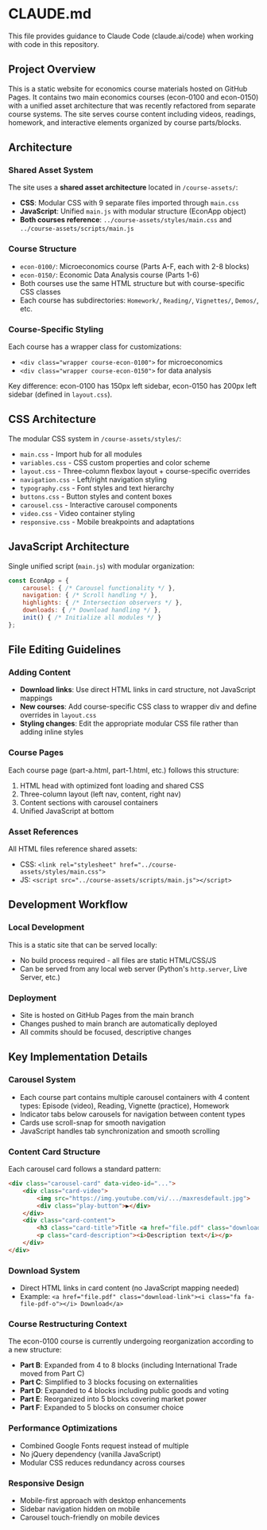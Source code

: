 # CLAUDE.md

This file provides guidance to Claude Code (claude.ai/code) when working with code in this repository.

## Project Overview

This is a static website for economics course materials hosted on GitHub Pages. It contains two main economics courses (econ-0100 and econ-0150) with a unified asset architecture that was recently refactored from separate course systems. The site serves course content including videos, readings, homework, and interactive elements organized by course parts/blocks.

## Architecture

### Shared Asset System
The site uses a **shared asset architecture** located in `/course-assets/`:
- **CSS**: Modular CSS with 9 separate files imported through `main.css`
- **JavaScript**: Unified `main.js` with modular structure (EconApp object)
- **Both courses reference**: `../course-assets/styles/main.css` and `../course-assets/scripts/main.js`

### Course Structure
- `econ-0100/`: Microeconomics course (Parts A-F, each with 2-8 blocks)
- `econ-0150/`: Economic Data Analysis course (Parts 1-6)
- Both courses use the same HTML structure but with course-specific CSS classes
- Each course has subdirectories: `Homework/`, `Reading/`, `Vignettes/`, `Demos/`, etc.

### Course-Specific Styling
Each course has a wrapper class for customizations:
- `<div class="wrapper course-econ-0100">` for microeconomics
- `<div class="wrapper course-econ-0150">` for data analysis

Key difference: econ-0100 has 150px left sidebar, econ-0150 has 200px left sidebar (defined in `layout.css`).

## CSS Architecture

The modular CSS system in `/course-assets/styles/`:
- `main.css` - Import hub for all modules
- `variables.css` - CSS custom properties and color scheme
- `layout.css` - Three-column flexbox layout + course-specific overrides
- `navigation.css` - Left/right navigation styling
- `typography.css` - Font styles and text hierarchy
- `buttons.css` - Button styles and content boxes
- `carousel.css` - Interactive carousel components
- `video.css` - Video container styling
- `responsive.css` - Mobile breakpoints and adaptations

## JavaScript Architecture

Single unified script (`main.js`) with modular organization:
```javascript
const EconApp = {
    carousel: { /* Carousel functionality */ },
    navigation: { /* Scroll handling */ },
    highlights: { /* Intersection observers */ },
    downloads: { /* Download handling */ },
    init() { /* Initialize all modules */ }
};
```

## File Editing Guidelines

### Adding Content
- **Download links**: Use direct HTML links in card structure, not JavaScript mappings
- **New courses**: Add course-specific CSS class to wrapper div and define overrides in `layout.css`
- **Styling changes**: Edit the appropriate modular CSS file rather than adding inline styles

### Course Pages
Each course page (part-a.html, part-1.html, etc.) follows this structure:
1. HTML head with optimized font loading and shared CSS
2. Three-column layout (left nav, content, right nav) 
3. Content sections with carousel containers
4. Unified JavaScript at bottom

### Asset References
All HTML files reference shared assets:
- CSS: `<link rel="stylesheet" href="../course-assets/styles/main.css">`
- JS: `<script src="../course-assets/scripts/main.js"></script>`

## Development Workflow

### Local Development
This is a static site that can be served locally:
- No build process required - all files are static HTML/CSS/JS
- Can be served from any local web server (Python's `http.server`, Live Server, etc.)

### Deployment
- Site is hosted on GitHub Pages from the main branch
- Changes pushed to main branch are automatically deployed
- All commits should be focused, descriptive changes

## Key Implementation Details

### Carousel System
- Each course part contains multiple carousel containers with 4 content types: Episode (video), Reading, Vignette (practice), Homework
- Indicator tabs below carousels for navigation between content types
- Cards use scroll-snap for smooth navigation
- JavaScript handles tab synchronization and smooth scrolling

### Content Card Structure
Each carousel card follows a standard pattern:
```html
<div class="carousel-card" data-video-id="...">
    <div class="card-video">
        <img src="https://img.youtube.com/vi/.../maxresdefault.jpg">
        <div class="play-button">▶</div>
    </div>
    <div class="card-content">
        <h3 class="card-title">Title <a href="file.pdf" class="download-link"><i class="fa fa-file-pdf-o"></i> Download</a></h3>
        <p class="card-description"><i>Description text</i></p>
    </div>
</div>
```

### Download System  
- Direct HTML links in card content (no JavaScript mapping needed)
- Example: `<a href="file.pdf" class="download-link"><i class="fa fa-file-pdf-o"></i> Download</a>`

### Course Restructuring Context
The econ-0100 course is currently undergoing reorganization according to a new structure:
- **Part B**: Expanded from 4 to 8 blocks (including International Trade moved from Part C)
- **Part C**: Simplified to 3 blocks focusing on externalities
- **Part D**: Expanded to 4 blocks including public goods and voting
- **Part E**: Reorganized into 5 blocks covering market power
- **Part F**: Expanded to 5 blocks on consumer choice

### Performance Optimizations
- Combined Google Fonts request instead of multiple
- No jQuery dependency (vanilla JavaScript)
- Modular CSS reduces redundancy across courses

### Responsive Design
- Mobile-first approach with desktop enhancements
- Sidebar navigation hidden on mobile
- Carousel touch-friendly on mobile devices